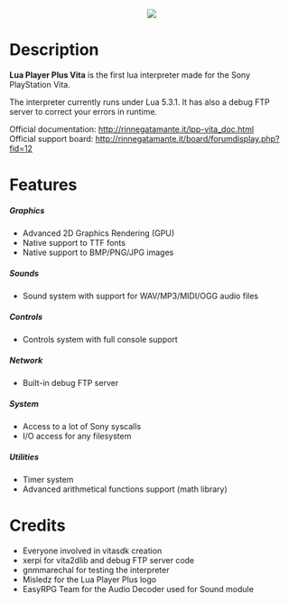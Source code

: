 <p align="center">
	<img src="https://github.com/gnmmarechal/lpp-vita/raw/master/banner.png?raw=true"/>
</p>

# Description

**Lua Player Plus Vita** is the first lua interpreter made for the Sony PlayStation Vita.

The interpreter currently runs under Lua 5.3.1. 
It has also a debug FTP server to correct your errors in runtime.

Official documentation: http://rinnegatamante.it/lpp-vita_doc.html<br>
Official support board: http://rinnegatamante.it/board/forumdisplay.php?fid=12

# Features

##### Graphics

* Advanced 2D Graphics Rendering (GPU)
* Native support to TTF fonts
* Native support to BMP/PNG/JPG images

##### Sounds

* Sound system with support for WAV/MP3/MIDI/OGG audio files


##### Controls

* Controls system with full console support

##### Network
* Built-in debug FTP server

##### System
* Access to a lot of Sony syscalls
* I/O access for any filesystem

##### Utilities

* Timer system
* Advanced arithmetical functions support (math library)

# Credits

* Everyone involved in vitasdk creation
* xerpi for vita2dlib and debug FTP server code
* gnmmarechal for testing the interpreter
* Misledz for the Lua Player Plus logo
* EasyRPG Team for the Audio Decoder used for Sound module
